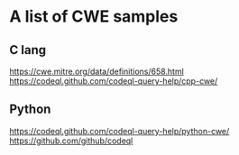 # A list of CWE samples

## C lang

https://cwe.mitre.org/data/definitions/658.html
https://codeql.github.com/codeql-query-help/cpp-cwe/

## Python

https://codeql.github.com/codeql-query-help/python-cwe/
https://github.com/github/codeql
